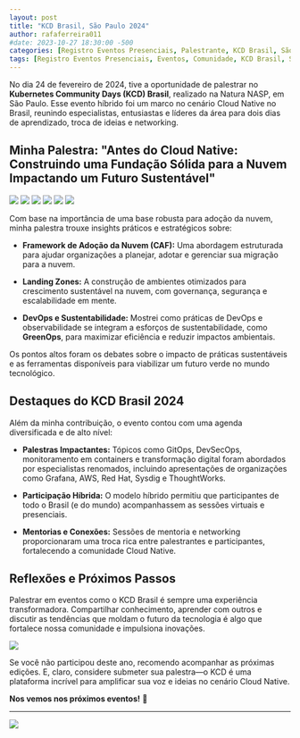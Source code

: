 ```yaml
---
layout: post
title: "KCD Brasil, São Paulo 2024"
author: rafaferreira011
#date: 2023-10-27 18:30:00 -500
categories: [Registro Eventos Presenciais, Palestrante, KCD Brasil, São Paulo 2024]
tags: [Registro Eventos Presenciais, Eventos, Comunidade, KCD Brasil, São Paulo 2024]
---
```


No dia 24 de fevereiro de 2024, tive a oportunidade de palestrar no **Kubernetes Community Days (KCD) Brasil**, realizado na Natura NASP, em São Paulo. Esse evento híbrido foi um marco no cenário Cloud Native no Brasil, reunindo especialistas, entusiastas e líderes da área para dois dias de aprendizado, troca de ideias e networking.

## Minha Palestra: "Antes do Cloud Native: Construindo uma Fundação Sólida para a Nuvem Impactando um Futuro Sustentável"

![](https://stoblobcertificados011.blob.core.windows.net/imagens-blog/posts/kcdsp24/1.jpg)
![](https://stoblobcertificados011.blob.core.windows.net/imagens-blog/posts/kcdsp24/2.jpg)
![](https://stoblobcertificados011.blob.core.windows.net/imagens-blog/posts/kcdsp24/3.jpg)
![](https://stoblobcertificados011.blob.core.windows.net/imagens-blog/posts/kcdsp24/4.jpg)
![](https://stoblobcertificados011.blob.core.windows.net/imagens-blog/posts/kcdsp24/5.jpg)
![](https://stoblobcertificados011.blob.core.windows.net/imagens-blog/posts/kcdsp24/6.jpg)


Com base na importância de uma base robusta para adoção da nuvem, minha palestra trouxe insights práticos e estratégicos sobre:

- **Framework de Adoção da Nuvem (CAF):** Uma abordagem estruturada para ajudar organizações a planejar, adotar e gerenciar sua migração para a nuvem.
  
- **Landing Zones:** A construção de ambientes otimizados para crescimento sustentável na nuvem, com governança, segurança e escalabilidade em mente.
  
- **DevOps e Sustentabilidade:** Mostrei como práticas de DevOps e observabilidade se integram a esforços de sustentabilidade, como **GreenOps**, para maximizar eficiência e reduzir impactos ambientais.

Os pontos altos foram os debates sobre o impacto de práticas sustentáveis e as ferramentas disponíveis para viabilizar um futuro verde no mundo tecnológico.

## Destaques do KCD Brasil 2024

Além da minha contribuição, o evento contou com uma agenda diversificada e de alto nível:

- **Palestras Impactantes:** Tópicos como GitOps, DevSecOps, monitoramento em containers e transformação digital foram abordados por especialistas renomados, incluindo apresentações de organizações como Grafana, AWS, Red Hat, Sysdig e ThoughtWorks.
  
- **Participação Híbrida:** O modelo híbrido permitiu que participantes de todo o Brasil (e do mundo) acompanhassem as sessões virtuais e presenciais.
  
- **Mentorias e Conexões:** Sessões de mentoria e networking proporcionaram uma troca rica entre palestrantes e participantes, fortalecendo a comunidade Cloud Native.

## Reflexões e Próximos Passos

Palestrar em eventos como o KCD Brasil é sempre uma experiência transformadora. Compartilhar conhecimento, aprender com outros e discutir as tendências que moldam o futuro da tecnologia é algo que fortalece nossa comunidade e impulsiona inovações.

![](https://stoblobcertificados011.blob.core.windows.net/imagens-blog/posts/kcdsp24/7.jpg)

Se você não participou deste ano, recomendo acompanhar as próximas edições. E, claro, considere submeter sua palestra—o KCD é uma plataforma incrível para amplificar sua voz e ideias no cenário Cloud Native.

**Nos vemos nos próximos eventos!** 🚀

---

![](https://stoblobcertificados011.blob.core.windows.net/imagens-blog/posts/Logo2.png)
